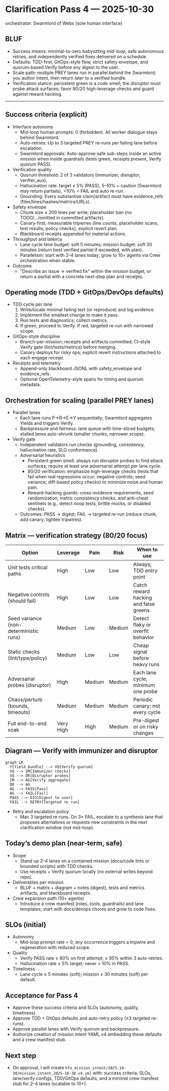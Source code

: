 # Clarification Pass 4 — 2025-10-30

orchestrator: Swarmlord of Webs (sole human interface)

## BLUF
- Success means: minimal-to-zero babysitting mid-loop, safe autonomous retries, and independently verified fixes delivered on a schedule.
- Defaults: TDD-first, GitOps-style flow, strict safety envelope, and quorum-based Verify before any digest to the user.
- Scale path: multiple PREY lanes run in parallel behind the Swarmlord; you author intent, then return later to a verified bundle.
- Verification stance: persistent green is a code smell; the disruptor must probe attack surfaces; favor 80/20 high-leverage checks and guard against reward hacking.

---

## Success criteria (explicit)
- Interface autonomy
  - Mid-loop human prompts: 0 (forbidden). All worker dialogue stays behind Swarmlord.
  - Auto-retries: Up to 3 targeted PREY re-runs per failing lane before escalation.
  - Swarmlord approvals: Auto-approve safe sub-steps inside an active mission when inside guardrails (tests green, receipts present, Verify quorum PASS).
- Verification quality
  - Quorum threshold: 2 of 3 validators (immunizer, disruptor, verifier_aux).
  - Hallucination rate: target ≤ 5% (PASS), 5–10% = caution (Swarmlord may return partials), >10% = FAIL and auto re-run.
  - Grounding: Every substantive claim/artifact must have evidence_refs (files/lines/hashes/metrics/URLs).
- Safety envelope
  - Chunk size ≤ 200 lines per write; placeholder ban (no TODO/…/omitted in committed artifacts).
  - Canary-first, measurable tripwires (line counts, placeholder scans, test results, policy checks), explicit revert plan.
  - Blackboard receipts appended for material actions.
- Throughput and latency
  - Lane cycle time budget: soft 5 minutes; mission budget: soft 30 minutes (return best verified partial if exceeded, with plan).
  - Parallelism: start with 2–4 lanes today; grow to 10+ agents via Crew orchestration when stable.
- Outcome
  - “Describe an issue → verified fix” within the mission budget, or return a partial with a concrete next-step plan and receipts.

## Operating mode (TDD + GitOps/DevOps defaults)
- TDD cycle per lane
  1) Write/locate minimal failing test (or reproduce) and log evidence.
  2) Implement the smallest change to make it pass.
  3) Run tests and diagnostics; collect metrics.
  4) If green, proceed to Verify. If red, targeted re-run with narrowed scope.
- GitOps-style discipline
  - Branch-per-mission; receipts and artifacts committed; CI-style Verify gate (lint/tests/metrics) before merging.
  - Canary deploys for risky ops; explicit revert instructions attached to each engage receipt.
- Receipts and telemetry
  - Append-only blackboard JSONL with safety_envelope and evidence_refs.
  - Optional OpenTelemetry-style spans for timing and quorum metadata.

## Orchestration for scaling (parallel PREY lanes)
- Parallel lanes
  - Each lane runs P→R→E→Y sequentially; Swarmlord aggregates Yields and triggers Verify.
  - Backpressure and fairness: lane queue with time-sliced budgets; stalled lanes auto-shrunk (smaller chunks, narrower scope).
- Verify gate
  - Independent validators run checks (grounding, consistency, hallucination rate, SLO conformance).
  - Adversarial heuristics
    - Persistent green smell: always run disruptor probes to find attack surfaces; require at least one adversarial attempt per lane cycle.
    - 80/20 verification: emphasize high-leverage checks (tests that fail when real regressions occur; negative controls; seed variance; diff-based policy checks) to minimize noise and human pain.
    - Reward-hacking guards: cross-evidence requirements, seed randomization, metric consistency checks, and anti-cheat sentinels (e.g., detect noop tests, brittle mocks, or disabled checks).
  - Outcomes: PASS → digest; FAIL → targeted re-run (reduce chunk, add canary, tighten tripwires).

## Matrix — verification strategy (80/20 focus)

| Option | Leverage | Pain | Risk | When to use |
|---|---|---|---|---|
| Unit tests critical paths | High | Low | Low | Always; TDD entry point |
| Negative controls (should fail) | High | Low | Low | Catch reward hacking and false greens |
| Seed variance (non-deterministic runs) | Medium | Low | Medium | Detect flaky or overfit behavior |
| Static checks (lint/type/policy) | Medium | Low | Low | Cheap signal before heavy runs |
| Adversarial probes (disruptor) | High | Medium | Medium | Each lane cycle; minimum one probe |
| Chaos/perturb (bounds, timeouts) | Medium | Medium | Medium | Periodic canary; not every cycle |
| Full end-to-end soak | Very High | High | Medium | Pre-digest or on risky changes |

## Diagram — Verify with immunizer and disruptor

```mermaid
graph LR
  Y[Yield bundle] --> VQ[Verify quorum]
  VQ --> IM[Immunizer checks]
  VQ --> DR[Disruptor probes]
  IM --> AG[Verify aggregate]
  DR --> AG
  AG --> PASS[Pass]
  AG --> FAIL[Fail]
  PASS --> DIG[Digest to user]
  FAIL --> RETRY[Targeted re run]
```
- Retry and escalation policy
  - Max 3 targeted re-runs. On 3× FAIL, escalate to a synthesis lane that proposes alternatives or requests new constraints in the next clarification window (not mid-loop).

## Today’s demo plan (near-term, safe)
- Scope
  - Stand up 2–4 lanes on a contained mission (docs/code lints or bounded scripts) with TDD checks.
  - Use receipts + Verify quorum locally (no external writes beyond repo).
- Deliverables per mission
  - BLUF + matrix + diagram + notes (digest), tests and metrics artifacts, and blackboard receipts.
- Crew expansion path (10+ agents)
  - Introduce a crew manifest (roles, tools, guardrails) and lane templates; start with docs/devops chores and grow to code fixes.

## SLOs (initial)
- Autonomy
  - Mid-loop prompt rate = 0; any occurrence triggers a tripwire and regeneration with reduced scope.
- Quality
  - Verify PASS rate ≥ 80% on first attempt; ≥ 95% within 3 auto-retries.
  - Hallucination rate ≤ 5% target; never > 10% in PASS.
- Timeliness
  - Lane cycle ≤ 5 minutes (soft); mission ≤ 30 minutes (soft) per default.

## Acceptance for Pass 4
- Approve these success criteria and SLOs (autonomy, quality, timeliness).
- Approve TDD + GitOps defaults and auto-retry policy (≤3 targeted re-runs).
- Approve parallel lanes with Verify quorum and backpressure.
- Authorize creation of mission intent YAML v4 embedding these defaults and a crew manifest stub.

## Next step
- On approval, I will create `hfo_mission_intent/2025-10-30/mission_intent_2025-10-30.v4.yml` with: success criteria, SLOs, lane/verify configs, TDD/GitOps defaults, and a minimal crew manifest stub for 2–4 lanes (scalable to 10+).
